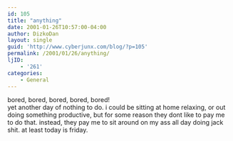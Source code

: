 ```yaml
---
id: 105
title: "anything"
date: 2001-01-26T10:57:00-04:00
author: DizkoDan
layout: single
guid: 'http://www.cyberjunx.com/blog/?p=105'
permalink: /2001/01/26/anything/
ljID:
    - '261'
categories:
    - General
---
```


bored, bored, bored, bored, bored!  
yet another day of nothing to do. i could be sitting at home relaxing, or out doing something productive, but for some reason they dont like to pay me to do that. instead, they pay me to sit around on my ass all day doing jack shit. at least today is friday.